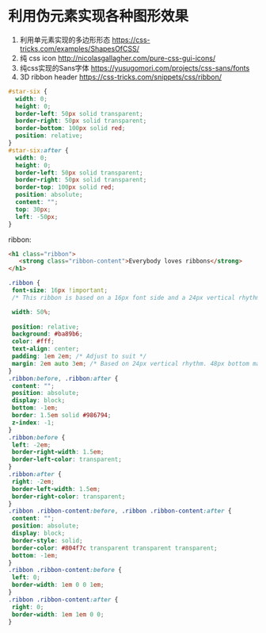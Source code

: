 # 利用伪元素实现各种图形效果
1. 利用单元素实现的多边形形态
https://css-tricks.com/examples/ShapesOfCSS/
2. 纯 css icon
http://nicolasgallagher.com/pure-css-gui-icons/
3. 纯css实现的Sans字体
https://yusugomori.com/projects/css-sans/fonts
4. 3D ribbon header
https://css-tricks.com/snippets/css/ribbon/
```css
#star-six {
  width: 0;
  height: 0;
  border-left: 50px solid transparent;
  border-right: 50px solid transparent;
  border-bottom: 100px solid red;
  position: relative;
}
#star-six:after {
  width: 0;
  height: 0;
  border-left: 50px solid transparent;
  border-right: 50px solid transparent;
  border-top: 100px solid red;
  position: absolute;
  content: "";
  top: 30px;
  left: -50px;
}
```

ribbon:
```html
<h1 class="ribbon">
   <strong class="ribbon-content">Everybody loves ribbons</strong>
</h1>
```

```css
.ribbon {
 font-size: 16px !important;
 /* This ribbon is based on a 16px font side and a 24px vertical rhythm. I've used em's to position each element for scalability. If you want to use a different font size you may have to play with the position of the ribbon elements */

 width: 50%;
    
 position: relative;
 background: #ba89b6;
 color: #fff;
 text-align: center;
 padding: 1em 2em; /* Adjust to suit */
 margin: 2em auto 3em; /* Based on 24px vertical rhythm. 48px bottom margin - normally 24 but the ribbon 'graphics' take up 24px themselves so we double it. */
}
.ribbon:before, .ribbon:after {
 content: "";
 position: absolute;
 display: block;
 bottom: -1em;
 border: 1.5em solid #986794;
 z-index: -1;
}
.ribbon:before {
 left: -2em;
 border-right-width: 1.5em;
 border-left-color: transparent;
}
.ribbon:after {
 right: -2em;
 border-left-width: 1.5em;
 border-right-color: transparent;
}
.ribbon .ribbon-content:before, .ribbon .ribbon-content:after {
 content: "";
 position: absolute;
 display: block;
 border-style: solid;
 border-color: #804f7c transparent transparent transparent;
 bottom: -1em;
}
.ribbon .ribbon-content:before {
 left: 0;
 border-width: 1em 0 0 1em;
}
.ribbon .ribbon-content:after {
 right: 0;
 border-width: 1em 1em 0 0;
}
```
